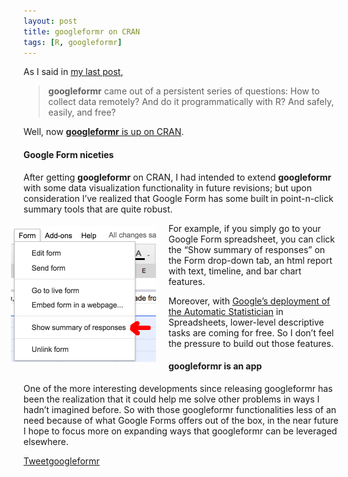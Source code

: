 ```yaml
---
layout: post
title: googleformr on CRAN
tags: [R, googleformr]
---
```





As I said in [my last post](/googleformr-safe-easy-free/),

> **googleformr** came out of a persistent series of questions: How to
> collect data remotely? And do it programmatically with R? And safely,
> easily, and free?

Well, now [**googleformr** is up on
CRAN](https://cran.r-project.org/web/packages/googleformr/index.html).


#### Google Form niceties

After getting **googleformr** on CRAN, I had intended to extend
**googleformr** with some data visualization functionality in future
revisions; but upon consideration I’ve realized that Google Form has
some built in point-n-click summary tools that are quite robust.

<div style="float:left;margin:5px 20px 5px -20px; max-width: 232px; max-height: 217px; ">

<img src="/images/google_formr_img_drop_down.png"   width="232" height="217">

</div>
For example, if you simply go to your Google Form spreadsheet, you can
click the “Show summary of responses” on the Form drop-down tab, an html
report with text, timeline, and bar chart features.

Moreover, with [Google’s deployment of the Automatic
Statistician](https://gigaom.com/2014/12/02/google-is-funding-an-artificial-intelligence-for-data-science/)
in Spreadsheets, lower-level descriptive tasks are coming for free. So I
don’t feel the pressure to build out those features.


#### **googleformr** is an app 

One of the more interesting developments since releasing googleformr has
been the realization that it could help me solve other problems in ways
I hadn’t imagined before. So with those googleformr functionalities less
of an need because of what Google Forms offers out of the box, in the
near future I hope to focus more on expanding ways that googleformr can
be leveraged elsewhere.

<a href="https://twitter.com/share" class="twitter-share-button" data-via="data_steve" data-size="large" data-hashtags="rstats,datascience, googleapps" data-dnt="true">Tweet</a><a class="github-button" href="https://github.com/data-steve/googleformr" data-icon="octicon-star" data-style="mega" aria-label="Star data-steve/googleformr on GitHub">googleformr</a> 
<script async defer id="github-bjs" src="https://buttons.github.io/buttons.js"></script>

